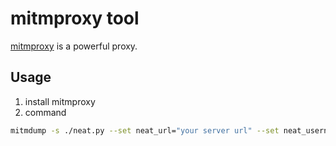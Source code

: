 # mitmproxy tool

[mitmproxy](https://github.com/mitmproxy/mitmproxy) is a powerful proxy.


## Usage
1. install mitmproxy
2. command
```bash
mitmdump -s ./neat.py --set neat_url="your server url" --set neat_username="your username" --set neat_password="your password"
```
